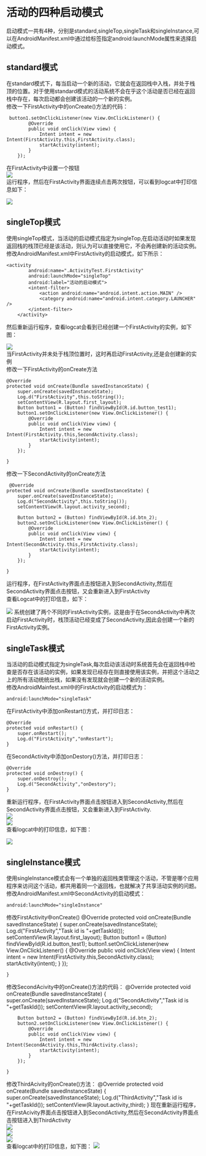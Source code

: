 # 活动的四种启动模式
启动模式一共有4种，分别是standard,singleTop,singleTask和singleInstance,可以在AndroidManifest.xml中通过给<activity>标签指定android:launchMode属性来选择启动模式。
## standard模式
在standard模式下，每当启动一个新的活动，它就会在返回栈中入栈，并处于栈顶的位置。对于使用standard模式的活动系统不会在乎这个活动是否已经在返回栈中存在，每次启动都会创建该活动的一个新的实例。   
修改一下FirstActivity中的onCreate()方法的代码：
	
     button1.setOnClickListener(new View.OnClickListener() {
            @Override
            public void onClick(View view) {
                Intent intent = new Intent(FirstActivity.this,FirstActivity.class);
                startActivity(intent);
            }
        });
在FirstActivity中设置一个按钮  
![](/SecondHomework/img/MainActivity.JPG)  
运行程序，然后在FirstActivity界面连续点击两次按钮，可以看到logcat中打印信息如下：  

![](/SecondHomework/img/standard.JPG)  
## singleTop模式
使用singleTop模式，当活动的启动模式指定为singleTop,在启动活动时如果发现返回栈的栈顶已经是该活动，则认为可以直接使用它，不会再创建新的活动实例。  
修改AndroidManifest.xml中FirstActivity的启动模式，如下所示： 
  
	<activity
            android:name=".ActivityTest.FirstActivity"
            android:launchMode="singleTop"
            android:label="活动的启动模式">
            <intent-filter>
                <action android:name="android.intent.action.MAIN" />
                <category android:name="android.intent.category.LAUNCHER" />
            </intent-filter>
        </activity>
然后重新运行程序，查看logcat会看到已经创建一个FirstActivity的实例，如下图：  

![](/SecondHomework/img/singleTop.JPG)  
当FirstActivity并未处于栈顶位置时，这时再启动FirstActivity,还是会创建新的实例  
修改一下FirstActivity的onCreate方法  

	@Override
    protected void onCreate(Bundle savedInstanceState) {
        super.onCreate(savedInstanceState);
        Log.d("FirstActivity",this.toString());
        setContentView(R.layout.first_layout);
        Button button1 = (Button) findViewById(R.id.button_test1);
        button1.setOnClickListener(new View.OnClickListener() {
            @Override
            public void onClick(View view) {
                Intent intent = new Intent(FirstActivity.this,SecondActivity.class);
                startActivity(intent);
            }
        });

    }
修改一下SecondActivity的onCreate方法  

	 @Override
    protected void onCreate(Bundle savedInstanceState) {
        super.onCreate(savedInstanceState);
        Log.d("SecondActivity",this.toString());
        setContentView(R.layout.activity_second);

        Button button2 = (Button) findViewById(R.id.btn_2);
        button2.setOnClickListener(new View.OnClickListener() {
            @Override
            public void onClick(View view) {
                Intent intent = new Intent(SecondActivity.this,FirstActivity.class);
                startActivity(intent);
            }
        });

    }
运行程序，在FirstActivity界面点击按钮进入到SecondActivity,然后在SecondActivity界面点击按钮，又会重新进入到FirstActivity  
查看Logcat中的打印信息，如下：  

![](/SecondHomework/img/singleTopTwo.JPG)
系统创建了两个不同的FirstActivity实例，这是由于在SecondActivity中再次启动FirstActivity时，栈顶活动已经变成了SecondActivity,因此会创建一个新的FirstActivity实例。

## singleTask模式
当活动的启动模式指定为singleTask,每次启动该活动时系统首先会在返回栈中检查是否存在该活动的实例，如果发现已经存在则直接使用该实例，并把这个活动之上的所有活动统统出栈，如果没有发现就会创建一个新的活动实例。  
修改AndroidMainfest.xml中的FirstActivity的启动模式为：

	android:launchMode="singleTask"
在FirstActivity中添加onRestart()方式，并打印日志：

	@Override
    protected void onRestart() {
        super.onRestart();
        Log.d("FirstActivity","onRestart");
    }

在SecondActivity中添加onDestory()方法，并打印日志： 

	@Override
    protected void onDestroy() {
        super.onDestroy();
        Log.d("SecondActivity","onDestory");
    }

重新运行程序，在FirstActivity界面点击按钮进入到SecondActivity,然后在SecondActivity界面点击按钮，又会重新进入到FirstActivity.  
![](/SecondHomework/img/MainActivity.JPG)  
![](/SecondHomework/img/SecondActivity.JPG)  
查看logcat中的打印信息，如下图：

![](/SecondHomework/img/singleTask.JPG)

## singleInstance模式
使用singleInstance模式会有一个单独的返回栈类管理这个活动，不管是哪个应用程序来访问这个活动，都共用着同一个返回栈，也就解决了共享活动实例的问题。
修改AndroidManifest.xml中SecondActivity的启动模式： 

	android:launchMode="singleInstance"
修改FirstActivity中onCreate()
	 @Override
    protected void onCreate(Bundle savedInstanceState) {
        super.onCreate(savedInstanceState);
        Log.d("FirstActivity","Task id is "+getTaskId());
        setContentView(R.layout.first_layout);
        Button button1 = (Button) findViewById(R.id.button_test1);
        button1.setOnClickListener(new View.OnClickListener() {
            @Override
            public void onClick(View view) {
                Intent intent = new Intent(FirstActivity.this,SecondActivity.class);
                startActivity(intent);
            }
        });

    }
修改SecondAcivity中的onCreate()方法的代码：
	@Override
    protected void onCreate(Bundle savedInstanceState) {
        super.onCreate(savedInstanceState);
        Log.d("SecondActivity","Task id is "+getTaskId());
        setContentView(R.layout.activity_second);

        Button button2 = (Button) findViewById(R.id.btn_2);
        button2.setOnClickListener(new View.OnClickListener() {
            @Override
            public void onClick(View view) {
                Intent intent = new Intent(SecondActivity.this,ThirdActivity.class);
                startActivity(intent);
            }
        });

    }
修改ThirdAcivity的onCreate()方法：
	@Override
    protected void onCreate(Bundle savedInstanceState) {
        super.onCreate(savedInstanceState);
        Log.d("ThirdActivity","Task id is "+getTaskId());
        setContentView(R.layout.activity_third);
    }
现在重新运行程序，在FirstAcivity界面点击按钮进入到SecondActivity,然后在SecondActivity界面点击按钮进入到ThirdActivity  
![](/SecondHomework/img/MainActivity.JPG)  
![](/SecondHomework/img/SecondActivity.JPG)  
![](/SecondHomework/img/ThirdActivity.JPG)  
查看logcat中的打印信息，如下图： 
![](/SecondHomework/img/singleInstance.JPG)  
